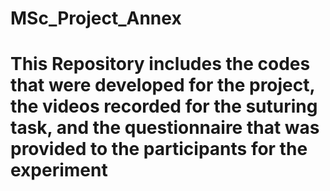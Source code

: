 # MSc_Project_Annex
# This Repository includes the codes that were developed for the project, the videos recorded for the suturing task, and the questionnaire that was provided to the participants for the experiment
